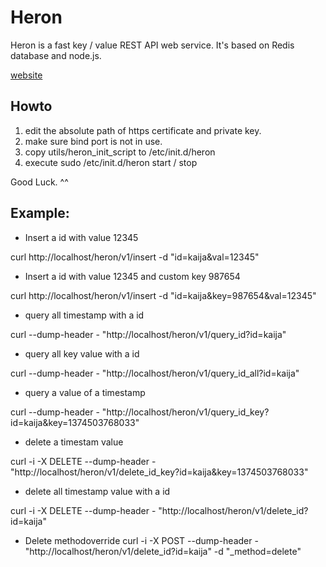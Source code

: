 Heron
=====

Heron is a fast key / value REST API web service.
It's based on Redis database and node.js.

[website]


Howto
-----

1. edit the absolute path of https certificate and private key.
2. make sure bind port is not in use.
3. copy utils/heron_init_script to /etc/init.d/heron
4. execute sudo /etc/init.d/heron start / stop

Good Luck. ^^

Example:
-----

* Insert a id with value 12345

curl http://localhost/heron/v1/insert -d "id=kaija&val=12345"


* Insert a id with value 12345 and custom key 987654

curl http://localhost/heron/v1/insert -d "id=kaija&key=987654&val=12345"


* query all timestamp with a id

curl --dump-header - "http://localhost/heron/v1/query_id?id=kaija"

* query all key value with a id

curl --dump-header - "http://localhost/heron/v1/query_id_all?id=kaija"

* query a value of a timestamp

curl --dump-header - "http://localhost/heron/v1/query_id_key?id=kaija&key=1374503768033"

* delete a timestam value

curl -i -X DELETE --dump-header - "http://localhost/heron/v1/delete_id_key?id=kaija&key=1374503768033"

* delete all timestamp value with a id

curl -i -X DELETE --dump-header - "http://localhost/heron/v1/delete_id?id=kaija"

* Delete methodoverride
curl -i -X POST --dump-header - "http://localhost/heron/v1/delete_id?id=kaija" -d "_method=delete"

[website]: https://github.com/kaija/heron
